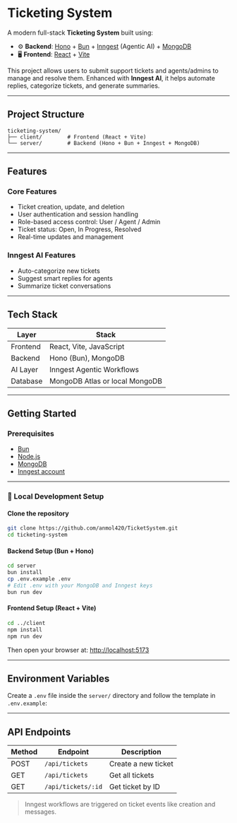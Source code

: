 # Ticketing System

A modern full-stack **Ticketing System** built using:

- ⚙️ **Backend**: [Hono](https://hono.dev/) + [Bun](https://bun.sh/) + [Inngest](https://www.inngest.com/) (Agentic AI) + [MongoDB](https://www.mongodb.com/)
- 🖥️ **Frontend**: [React](https://react.dev/) + [Vite](https://vitejs.dev/)

This project allows users to submit support tickets and agents/admins to manage and resolve them. Enhanced with **Inngest AI**, it helps automate replies, categorize tickets, and generate summaries.

---

## Project Structure

```
ticketing-system/
├── client/        # Frontend (React + Vite)
└── server/        # Backend (Hono + Bun + Inngest + MongoDB)
```

---

## Features

### Core Features
- Ticket creation, update, and deletion
- User authentication and session handling
- Role-based access control: User / Agent / Admin
- Ticket status: Open, In Progress, Resolved
- Real-time updates and management

### Inngest AI Features
- Auto-categorize new tickets
- Suggest smart replies for agents
- Summarize ticket conversations

---

## Tech Stack

| Layer     | Stack                                 |
|-----------|----------------------------------------|
| Frontend  | React, Vite, JavaScript                |
| Backend   | Hono (Bun), MongoDB                    |
| AI Layer  | Inngest Agentic Workflows              |
| Database  | MongoDB Atlas or local MongoDB         |

---

## Getting Started

### Prerequisites

- [Bun](https://bun.sh/docs/installation)
- [Node.js](https://nodejs.org/)
- [MongoDB](https://www.mongodb.com/)
- [Inngest account](https://www.inngest.com/)

---

### 🧪 Local Development Setup

#### Clone the repository

```bash
git clone https://github.com/anmol420/TicketSystem.git
cd ticketing-system
```

#### Backend Setup (Bun + Hono)

```bash
cd server
bun install
cp .env.example .env
# Edit .env with your MongoDB and Inngest keys
bun run dev
```

#### Frontend Setup (React + Vite)

```bash
cd ../client
npm install
npm run dev
```

Then open your browser at: [http://localhost:5173](http://localhost:5173)

---

## Environment Variables

Create a `.env` file inside the `server/` directory and follow the template in `.env.example`:

---

## API Endpoints

| Method | Endpoint               | Description                  |
|--------|------------------------|------------------------------|
| POST   | `/api/tickets`         | Create a new ticket          |
| GET    | `/api/tickets`         | Get all tickets              |
| GET    | `/api/tickets/:id`     | Get ticket by ID             |

> Inngest workflows are triggered on ticket events like creation and messages.